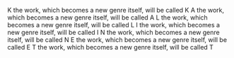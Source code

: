 K the work, which becomes a new genre itself, will be called K
A the work, which becomes a new genre itself, will be called A
L the work, which becomes a new genre itself, will be called L
I the work, which becomes a new genre itself, will be called I
N the work, which becomes a new genre itself, will be called N
E the work, which becomes a new genre itself, will be called E
T the work, which becomes a new genre itself, will be called T
